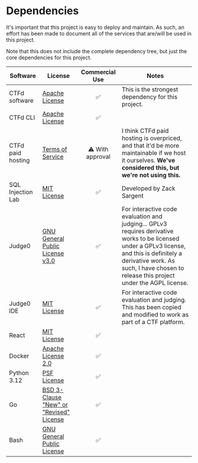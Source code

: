 # Dependencies

It's important that this project is easy to deploy and maintain.
As such, an effort has been made to document all of the services that are/will be used in this project.

Note that this does not include the complete dependency tree, but just the core dependencies for this project.

| Software          | License                                                                                        |  Commercial Use | Notes                                               |
|-------------------|------------------------------------------------------------------------------------------------|:---------------:|-----------------------------------------------------|
| CTFd software     | [Apache License](https://github.com/CTFd/CTFd/blob/master/LICENSE)                             |        ✅        | This is the strongest dependency for this project. |
| CTFd CLI          | [Apache License](https://github.com/CTFd/ctfcli/blob/master/LICENSE)                           |        ✅        |                                                    |
| CTFd paid hosting | [Terms of Service](https://ctfd.io/terms-of-use/)                                              | ⚠️ With approval | I think CTFd paid hosting is overpriced, and that it'd be more maintainable if we host it ourselves. **We've considered this, but we're not using this.** |
| SQL Injection Lab | [MIT License](https://github.com/nkcyber/sql-injection-lab/blob/main/LICENSE)                  |        ✅        | Developed by Zack Sargent                          |
| Judge0            | [GNU General Public License v3.0](https://github.com/judge0/judge0/blob/master/LICENSE)        |        ✅        | For interactive code evaluation and judging... GPLv3 requires derivative works to be licensed under a GPLv3 license, and this is definitely a derivative work. As such, I have chosen to release this project under the AGPL license. |
| Judge0 IDE        | [MIT License](https://github.com/judge0/ide/blob/master/LICENSE)                               |        ✅        | For interactive code evaluation and judging. This has been copied and modified to work as part of a CTF platform. |
| React             | [MIT License](https://github.com/facebook/react/blob/main/LICENSE)                             |        ✅        |                                                    |
| Docker            | [Apache License 2.0](https://docs.docker.com/engine/#licensing)                                |        ✅        |                                                    |
| Python 3.12       | [PSF License](https://docs.python.org/3/license.html#psf-license-agreement-for-python-release) |        ✅        |                                                    |
| Go                | [BSD 3-Clause "New" or "Revised" License](https://github.com/golang/go/blob/master/LICENSE)    |        ✅        |                                                    |
| Bash              | [GNU General Public License](https://www.gnu.org/software/bash/#license)                       |        ✅        |                                                    |

